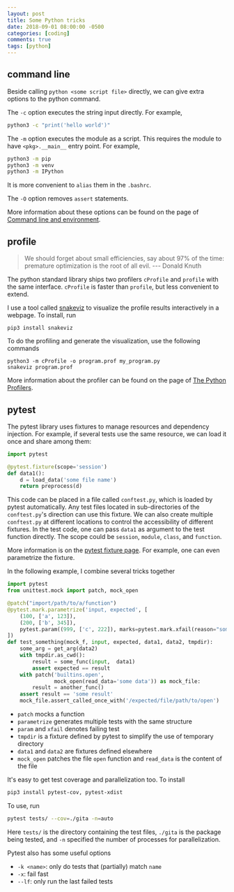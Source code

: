 ```yaml
---
layout: post
title: Some Python tricks
date: 2018-09-01 08:00:00 -0500
categories: [coding]
comments: true
tags: [python]
---
```


## command line

Beside calling `python <some script file>` directly, we can
give extra options to the python command.

The `-c` option executes the string input directly. For example,

```bash
python3 -c "print('hello world')"
```

The `-m` option executes the module as a script. This requires the module to
have `<pkg>.__main__` entry point. For example,

```bash
python3 -m pip
python3 -m venv
python3 -m IPython
```

It is more convenient to `alias` them in the `.bashrc`.

The `-O` option removes `assert` statements.

More information about these options can be found on the page of
[Command line and environment](https://docs.python.org/3/using/cmdline.html).

## profile

> We should forget about small efficiencies, say about 97% of the time: premature optimization is the root of all evil. --- Donald Knuth

The python standard library ships two profilers `cProfile` and `profile` with
the same interface. `cProfile` is faster than `profile`, but less convenient to
extend.

I use a tool called [snakeviz](https://jiffyclub.github.io/snakeviz/) to
visualize the profile results interactively in a webpage. To install, run

```shell
pip3 install snakeviz
```

To do the profiling and generate the visualization, use the following commands

```shell
python3 -m cProfile -o program.prof my_program.py
snakeviz program.prof
```

More information about the profiler can be found on the page of
[The Python Profilers](https://docs.python.org/3/library/profile.html).

## pytest

The pytest library uses fixtures to manage resources and dependency injection.
For example, if several tests use the same resource, we can
load it once and share among them:

```python
import pytest

@pytest.fixture(scope='session')
def data1():
    d = load_data('some file name')
    return preprocess(d)
```

This code can be placed in a file called `conftest.py`, which is loaded by
pytest automatically. Any test files located in sub-directories of the `conftest.py`'s
direction can use this fixture. We can also create multiple `conftest.py` at
different locations to control the accessibility of different fixtures.
In the test code, one can pass `data1` as argument to the test function directly.
The scope could be `session`, `module`, `class`, and `function`.

More information is on the [pytest fixture page](https://docs.pytest.org/en/latest/fixture.html).
For example, one can even parametrize the fixture.

In the following example, I combine several tricks together

```python
import pytest
from unittest.mock import patch, mock_open

@patch("import/path/to/a/function")
@pytest.mark.parametrize('input, expected', [
    (100, ['a', 123]),
    (200, ['b', 345]),
    pytest.param((999, ['c', 222]), marks=pytest.mark.xfail(reason="some reason")),
])
def test_something(mock_f, input, expected, data1, data2, tmpdir):
    some_arg = get_arg(data2)
    with tmpdir.as_cwd():
        result = some_func(input,  data1)
        assert expected == result
    with patch('builtins.open',
               mock_open(read_data='some data')) as mock_file:
        result = another_func()
    assert result == 'some result'
    mock_file.assert_called_once_with('/expected/file/path/to/open')
```

- `patch` mocks a function
- `parametrize` generates multiple tests with the same structure
- `param` and `xfail` denotes failing test
- `tmpdir` is a fixture defined by pytest to simplify the use of temporary directory
- `data1` and `data2` are fixtures defined elsewhere
- `mock_open` patches the file `open` function and `read_data` is the content of the file

It's easy to get test coverage and parallelization too. To install

```bash
pip3 install pytest-cov, pytest-xdist
```

To use, run

```bash
pytest tests/ --cov=./gita -n=auto
```

Here `tests/` is the directory containing the test files, `./gita` is the package
being tested, and `-n` specified the number of processes for parallelization.

Pytest also has some useful options

* `-k <name>`: only do tests that (partially) match `name`
* `-x`: fail fast
* `--lf`: only run the last failed tests
